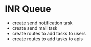 # INR Queue

- create send notification task
- create send mail task
- create routes to add tasks to users
- create routes to add tasks to apis
